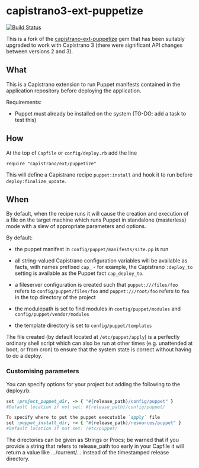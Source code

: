 # capistrano3-ext-puppetize

[![Build Status](https://travis-ci.org/petems/capistrano-ext-puppetize-petems.png?branch=master)](https://travis-ci.org/petems/capistrano-ext-puppetize-petems)

This is a fork of the [capistrano-ext-puppetize](https://github.com/petems/capistrano-ext-puppetize) gem that has been suitably upgraded to work with Capistrano 3 (there were significant API changes between versions 2 and 3).

## What

This is a Capistrano extension to run Puppet manifests contained in the application repository before deploying the application.

Requirements:

* Puppet must already be installed on the system (TO-DO: add a task to test this)

## How

At the top of `Capfile` or `config/deploy.rb` add the line
````
require "capistrano/ext/puppetize"
````
This will define a Capistrano recipe `puppet:install` and hook it to run before `deploy:finalize_update`.

## When

By default, when the recipe runs it will cause the creation and execution of a file  on the target machine which runs Puppet in standalone (masterless) mode with a slew of appropriate parameters and options.

By default:
* the puppet manifest in `config/puppet/manifests/site.pp` is run

* all string-valued Capistrano configuration variables will be available as facts, with names prefixed `cap_` - for example, the Capistrano `:deploy_to` setting is available as the Puppet fact `cap_deploy_to`.

* a fileserver configuration is created such that `puppet:///files/foo` refers to `config/puppet/files/foo` and `puppet:///root/foo` refers to `foo` in the top directory of the project

* the modulepath is set to find modules in `config/puppet/modules` and
`config/puppet/vendor/modules`

* the template directory is set to `config/puppet/templates`

The file created (by default located at `/etc/puppet/apply`) is a perfectly ordinary shell script which can also be run at other times (e.g. unattended at boot, or from cron) to ensure that the system state is correct without having to do a deploy.

### Customising parameters

You can specify options for your project but adding the following to the deploy.rb:
```ruby
set :project_puppet_dir, -> { "#{release_path}/config/puppet" }
#Default location if not set: #{release_path}/config/puppet/

To specify where to put the puppet executable `apply` file
set :puppet_install_dir, -> { "#{release_path}/resources/puppet" }
#Default location if not set: /etc/puppet/
```

The directories can be given as Strings or Procs; be warned that if you provide a string that refers to release_path too early in your Capfile it will return a value like .../current/... instead of the timestamped release directory.
